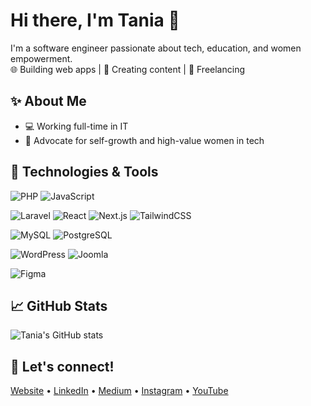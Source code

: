 # Hi there, I'm Tania 👋

I'm a software engineer passionate about tech, education, and women empowerment.  
🌐 Building web apps | 🎥 Creating content | 💼 Freelancing

## ✨ About Me
- 💻 Working full-time in IT
- 💪 Advocate for self-growth and high-value women in tech

## 🔧 Technologies & Tools
<!-- Languages -->
![PHP](https://img.shields.io/badge/-PHP-black?style=flat-square&logo=php)
![JavaScript](https://img.shields.io/badge/-JavaScript-black?style=flat-square&logo=javascript)

<!-- Frameworks -->
![Laravel](https://img.shields.io/badge/-Laravel-black?style=flat-square&logo=laravel)
![React](https://img.shields.io/badge/-React-black?style=flat-square&logo=react)
![Next.js](https://img.shields.io/badge/-Next.js-black?style=flat-square&logo=next.js)
![TailwindCSS](https://img.shields.io/badge/-TailwindCSS-black?style=flat-square&logo=tailwindcss)

<!-- Databases -->
![MySQL](https://img.shields.io/badge/-MySQL-black?style=flat-square&logo=mysql)
![PostgreSQL](https://img.shields.io/badge/-PostgreSQL-black?style=flat-square&logo=postgresql)

<!-- CMS -->
![WordPress](https://img.shields.io/badge/-WordPress-black?style=flat-square&logo=wordpress)
![Joomla](https://img.shields.io/badge/-Joomla-black?style=flat-square&logo=joomla)

<!-- Others -->
![Figma](https://img.shields.io/badge/-Figma-black?style=flat-square&logo=figma)

## 📈 GitHub Stats
![Tania's GitHub stats](https://github-readme-stats.vercel.app/api?username=tanialapalelo&show_icons=true&theme=radical)

## 🔗 Let's connect!
[Website](https://tanialapalelo.my.id/) • [LinkedIn](https://linkedin.com/in/tanialapalelo) • [Medium](https://medium.com/@tanialapalelo) • [Instagram](https://instagram.com/tanialapalelo) • [YouTube](https://youtube.com/@tania.lapalelo)

